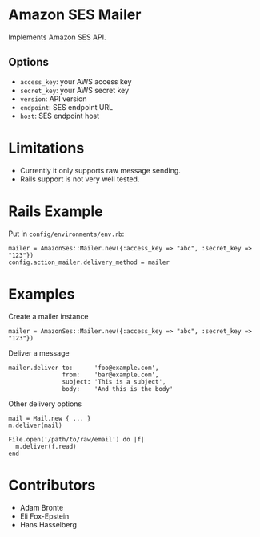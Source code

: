 # Amazon SES Mailer
Implements Amazon SES API.

## Options
- `access_key`: your AWS access key
- `secret_key`: your AWS secret key
- `version`: API version
- `endpoint`: SES endpoint URL
- `host`: SES endpoint host

# Limitations
- Currently it only supports raw message sending.
- Rails support is not very well tested.

# Rails Example

Put in `config/environments/env.rb`:

	mailer = AmazonSes::Mailer.new({:access_key => "abc", :secret_key => "123"})
    config.action_mailer.delivery_method = mailer

# Examples

Create a mailer instance

	mailer = AmazonSes::Mailer.new({:access_key => "abc", :secret_key => "123"})

Deliver a message

	mailer.deliver to:      'foo@example.com',
				   from:    'bar@example.com',
				   subject: 'This is a subject',
				   body:    'And this is the body'

Other delivery options
    
	mail = Mail.new { ... }
    m.deliver(mail)
    
	File.open('/path/to/raw/email') do |f|
      m.deliver(f.read)	
	end
	
# Contributors
- Adam Bronte
- Eli Fox-Epstein
- Hans Hasselberg